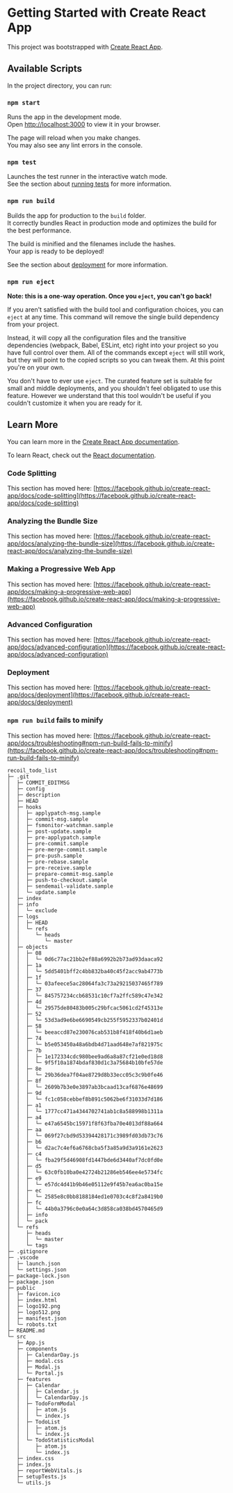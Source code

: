 # Getting Started with Create React App

This project was bootstrapped with [Create React App](https://github.com/facebook/create-react-app).

## Available Scripts

In the project directory, you can run:

### `npm start`

Runs the app in the development mode.\
Open [http://localhost:3000](http://localhost:3000) to view it in your browser.

The page will reload when you make changes.\
You may also see any lint errors in the console.

### `npm test`

Launches the test runner in the interactive watch mode.\
See the section about [running tests](https://facebook.github.io/create-react-app/docs/running-tests) for more information.

### `npm run build`

Builds the app for production to the `build` folder.\
It correctly bundles React in production mode and optimizes the build for the best performance.

The build is minified and the filenames include the hashes.\
Your app is ready to be deployed!

See the section about [deployment](https://facebook.github.io/create-react-app/docs/deployment) for more information.

### `npm run eject`

**Note: this is a one-way operation. Once you `eject`, you can't go back!**

If you aren't satisfied with the build tool and configuration choices, you can `eject` at any time. This command will remove the single build dependency from your project.

Instead, it will copy all the configuration files and the transitive dependencies (webpack, Babel, ESLint, etc) right into your project so you have full control over them. All of the commands except `eject` will still work, but they will point to the copied scripts so you can tweak them. At this point you're on your own.

You don't have to ever use `eject`. The curated feature set is suitable for small and middle deployments, and you shouldn't feel obligated to use this feature. However we understand that this tool wouldn't be useful if you couldn't customize it when you are ready for it.

## Learn More

You can learn more in the [Create React App documentation](https://facebook.github.io/create-react-app/docs/getting-started).

To learn React, check out the [React documentation](https://reactjs.org/).

### Code Splitting

This section has moved here: [https://facebook.github.io/create-react-app/docs/code-splitting](https://facebook.github.io/create-react-app/docs/code-splitting)

### Analyzing the Bundle Size

This section has moved here: [https://facebook.github.io/create-react-app/docs/analyzing-the-bundle-size](https://facebook.github.io/create-react-app/docs/analyzing-the-bundle-size)

### Making a Progressive Web App

This section has moved here: [https://facebook.github.io/create-react-app/docs/making-a-progressive-web-app](https://facebook.github.io/create-react-app/docs/making-a-progressive-web-app)

### Advanced Configuration

This section has moved here: [https://facebook.github.io/create-react-app/docs/advanced-configuration](https://facebook.github.io/create-react-app/docs/advanced-configuration)

### Deployment

This section has moved here: [https://facebook.github.io/create-react-app/docs/deployment](https://facebook.github.io/create-react-app/docs/deployment)

### `npm run build` fails to minify

This section has moved here: [https://facebook.github.io/create-react-app/docs/troubleshooting#npm-run-build-fails-to-minify](https://facebook.github.io/create-react-app/docs/troubleshooting#npm-run-build-fails-to-minify)

```
recoil_todo_list
├─ .git
│  ├─ COMMIT_EDITMSG
│  ├─ config
│  ├─ description
│  ├─ HEAD
│  ├─ hooks
│  │  ├─ applypatch-msg.sample
│  │  ├─ commit-msg.sample
│  │  ├─ fsmonitor-watchman.sample
│  │  ├─ post-update.sample
│  │  ├─ pre-applypatch.sample
│  │  ├─ pre-commit.sample
│  │  ├─ pre-merge-commit.sample
│  │  ├─ pre-push.sample
│  │  ├─ pre-rebase.sample
│  │  ├─ pre-receive.sample
│  │  ├─ prepare-commit-msg.sample
│  │  ├─ push-to-checkout.sample
│  │  ├─ sendemail-validate.sample
│  │  └─ update.sample
│  ├─ index
│  ├─ info
│  │  └─ exclude
│  ├─ logs
│  │  ├─ HEAD
│  │  └─ refs
│  │     └─ heads
│  │        └─ master
│  ├─ objects
│  │  ├─ 08
│  │  │  └─ 0d6c77ac21bb2ef88a6992b2b73ad93daaca92
│  │  ├─ 1a
│  │  │  └─ 5dd5401bff2c4bb832ba40c45f2acc9ab4773b
│  │  ├─ 1f
│  │  │  └─ 03afeece5ac28064fa3c73a29215037465f789
│  │  ├─ 37
│  │  │  └─ 845757234ccb68531c10cf7a2ffc589c47e342
│  │  ├─ 4d
│  │  │  └─ 29575de80483b005c29bfcac5061cd2f45313e
│  │  ├─ 52
│  │  │  └─ 53d3ad9e6be6690549cb255f5952337b02401d
│  │  ├─ 58
│  │  │  └─ beeaccd87e230076cab531b8f418f40b6d1aeb
│  │  ├─ 74
│  │  │  └─ b5e053450a48a6bdb4d71aad648e7af821975c
│  │  ├─ 7b
│  │  │  ├─ 1e172334cdc980bee9ad6a8a87cf21e0ed18d8
│  │  │  └─ 9f5f10a1874bdaf830d1c3a75684b10bfe57de
│  │  ├─ 8e
│  │  │  └─ 29b36dea7f04ae8729d8b33ecc05c3c9b0fe46
│  │  ├─ 8f
│  │  │  └─ 2609b7b3e0e3897ab3bcaad13caf6876e48699
│  │  ├─ 9d
│  │  │  └─ fc1c058cebbef8b891c5062be6f31033d7d186
│  │  ├─ a1
│  │  │  └─ 1777cc471a4344702741ab1c8a588998b1311a
│  │  ├─ a4
│  │  │  └─ e47a6545bc15971f8f63fba70e4013df88a664
│  │  ├─ aa
│  │  │  └─ 069f27cbd9d53394428171c3989fd03db73c76
│  │  ├─ b6
│  │  │  └─ d2ac7c4ef6a6768cba5f3a85a9d3a9161e2623
│  │  ├─ c4
│  │  │  └─ fba29f5d46908fd1447bde6d3440af7dc0fd0e
│  │  ├─ d5
│  │  │  └─ 63c0fb10ba0e42724b21286eb546ee4e5734fc
│  │  ├─ e9
│  │  │  └─ e57dc4d41b9b46e05112e9f45b7ea6ac0ba15e
│  │  ├─ ec
│  │  │  └─ 2585e8c0bb8188184ed1e0703c4c8f2a8419b0
│  │  ├─ fc
│  │  │  └─ 44b0a3796c0e0a64c3d858ca038bd4570465d9
│  │  ├─ info
│  │  └─ pack
│  └─ refs
│     ├─ heads
│     │  └─ master
│     └─ tags
├─ .gitignore
├─ .vscode
│  ├─ launch.json
│  └─ settings.json
├─ package-lock.json
├─ package.json
├─ public
│  ├─ favicon.ico
│  ├─ index.html
│  ├─ logo192.png
│  ├─ logo512.png
│  ├─ manifest.json
│  └─ robots.txt
├─ README.md
└─ src
   ├─ App.js
   ├─ components
   │  ├─ CalendarDay.js
   │  ├─ modal.css
   │  ├─ Modal.js
   │  └─ Portal.js
   ├─ features
   │  ├─ Calendar
   │  │  ├─ Calendar.js
   │  │  └─ CalendarDay.js
   │  ├─ TodoFormModal
   │  │  ├─ atom.js
   │  │  └─ index.js
   │  ├─ TodoList
   │  │  ├─ atom.js
   │  │  └─ index.js
   │  └─ TodoStatisticsModal
   │     ├─ atom.js
   │     └─ index.js
   ├─ index.css
   ├─ index.js
   ├─ reportWebVitals.js
   ├─ setupTests.js
   └─ utils.js

```